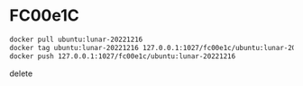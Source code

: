 # FC00e1C
```sh
docker pull ubuntu:lunar-20221216
docker tag ubuntu:lunar-20221216 127.0.0.1:1027/fc00e1c/ubuntu:lunar-20221216
docker push 127.0.0.1:1027/fc00e1c/ubuntu:lunar-20221216
```
delete <!-- 
https://github.com/distribution/distribution/issues/2719?ysclid=ldco3wf5zr47870285
https://github.com/distribution/distribution/issues/2959?ysclid=ldchfsx4s4926492554
https://gist.github.com/giansalex/5570002b6fb8d273d15bbc2ac4522aad
docker restart or docker service scale registry=0 & docker service scale registry=1
-->
